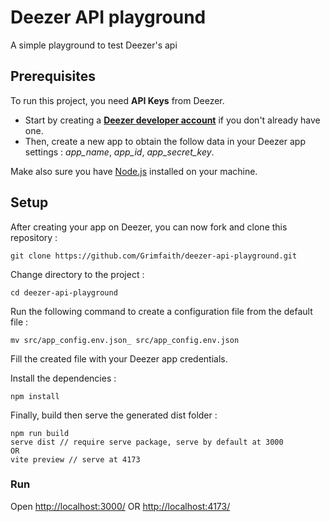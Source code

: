 # Deezer API playground
A simple playground to test Deezer's api

## Prerequisites

To run this project, you need **API Keys** from Deezer.

- Start by creating a **[Deezer developer account](https://developers.deezer.com/)** if you don't already have one.
- Then, create a new app to obtain the follow data in your Deezer app settings : *app_name*, *app_id*, 
*app_secret_key*.

Make also sure you have [Node.js](https://nodejs.org/) installed on your machine.

## Setup

After creating your app on Deezer, you can now fork and clone this repository :
```shell
git clone https://github.com/Grimfaith/deezer-api-playground.git
```

Change directory to the project :
```shell
cd deezer-api-playground
```

Run the following command to create a configuration file from the default file :
```shell
mv src/app_config.env.json_ src/app_config.env.json
```

Fill the created file with your Deezer app credentials.

Install the dependencies :
```shell
npm install
```

Finally, build then serve the generated dist folder : 
```shell
npm run build
serve dist // require serve package, serve by default at 3000
OR
vite preview // serve at 4173
```


### Run
Open [http://localhost:3000/](http://localhost:3000) OR [http://localhost:4173/](http://localhost:4173)
